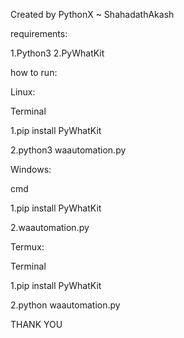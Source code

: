 
Created by PythonX ~ ShahadathAkash

requirements:

1.Python3
2.PyWhatKit

how to run:

Linux:

Terminal

1.pip install PyWhatKit

2.python3 waautomation.py

Windows:

cmd

1.pip install PyWhatKit

2.waautomation.py

Termux:

Terminal

1.pip install PyWhatKit

2.python waautomation.py

THANK YOU
